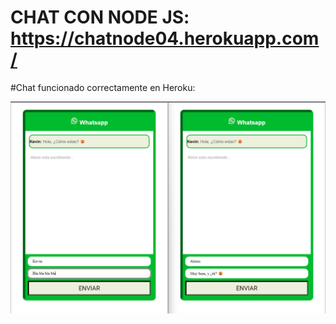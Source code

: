 # CHAT CON NODE JS: https://chatnode04.herokuapp.com/ 

#Chat funcionado correctamente en Heroku:

<img src="prueba.png">

